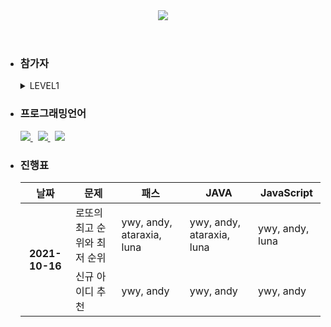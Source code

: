 <header>
  <a href="https://programmers.co.kr/learn/challenges" title="Go programmers">
  <img src="https://capsule-render.vercel.app/api?type=Rounded&color=timeGradient&height=300&section=header&text=Algorithm%20Study&animation=twinkling&fontSize=90&desc=Programmers&fontColor=ffffff&descAlignY=70&descAlign=82" />
  </a>
</header>
 


<ul>
  <li>
    <h3>
      참가자
    </h3>
    <details>
      <summary>
        LEVEL1
      </summary>
      <div>
         <a href="https://github.com/YunWonYong/Programmers/tree/ywy" title="ywy branch">ywy</a>&nbsp;
         <a href="https://github.com/YunWonYong/Programmers/tree/andy" title="andy branch">andy</a>&nbsp;
         <a href="https://github.com/YunWonYong/Programmers/tree/ataraxia" title="ataraxia branch">ataraxia</a>&nbsp;
         <a href="https://github.com/YunWonYong/Programmers/tree/luna" title="luna branch">luna</a>&nbsp;
        <a href="https://github.com/YunWonYong/Programmers/tree/nattybear" title="nattybear branch">nattybear</a>&nbsp;
      </div>
    </details> 
  </li>
  <li>
    <h3>
      프로그래밍언어
    </h3>
    <section>
      <a href="https://docs.oracle.com/javase/8/docs/api/" title="Java8 api">
        <img src="https://img.shields.io/badge/Java-5000B9?style=flat-square&logo=Java"/>
      </a>&nbsp;
      <a href="https://developer.mozilla.org/ko/" title="JS api">
        <img src="https://img.shields.io/badge/JS-000000?style=flat-square&logo=JavaScript"/>
      </a>&nbsp;
      <a href="https://www.cplusplus.com/reference/" title="C++ api">
        <img src="https://img.shields.io/badge/C++-00599C?style=flat-square&logo=C%2B%2B"/>
      </a>
    </section>
  </li>
  <li>
    <h3>
      진행표
    </h3>
    <table>
      <thead>
        <tr>
          <th>
            날짜
          </th>
          <th>
            문제
          </th>
          <th>
            패스
          </th>
          <th>
            JAVA
          </th>
          <th>
            JavaScript
          </th>      
        </tr>
      </thead>
      <tbody>
        <tr>
           <th rowspan="2">
             2021-10-16
          </th>
          <td>
            로또의 최고 순위와 최저 순위
          </td>
          <td>
            ywy, andy, ataraxia, luna
          </td>
          <td>
            ywy, andy, ataraxia, luna
          </td>
          <td>
            ywy, andy, luna
          </td>
        </tr>
        <tr>
           <td>
             신규 아이디 추천
          </td>
          <td>
            ywy, andy
          </td>
          <td>
            ywy, andy
          </td>
          <td>
            ywy, andy
          </td>      
        </tr>    
      </tbody>
    </table>
  </li>   
</ul>


